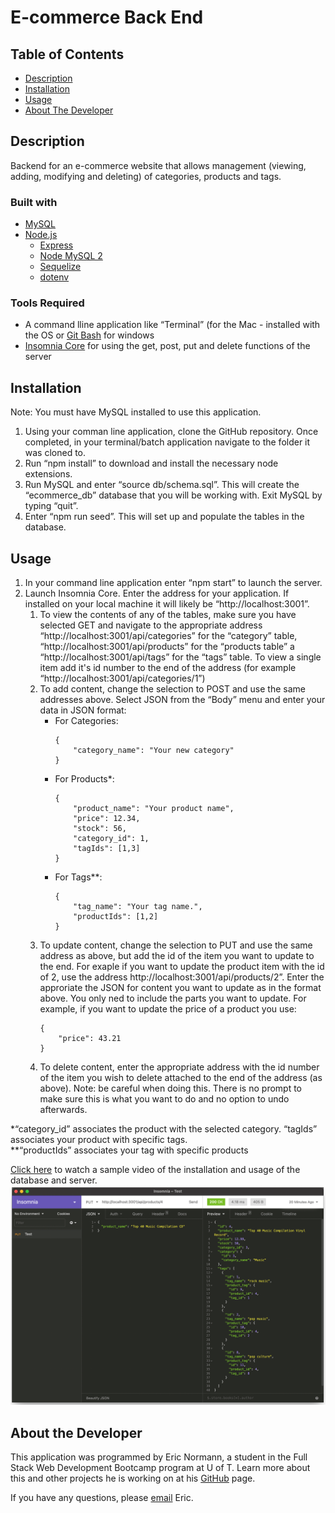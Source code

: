 
# E-commerce Back End


## Table of Contents
* [Description](#description)
* [Installation](#installation)
* [Usage](#built)
* [About The Developer](#about-the-developer)
  
## Description
Backend for an e-commerce website that allows management (viewing, adding, modifying and deleting) of categories, products and tags.

### Built with
* [MySQL](https://www.mysql.com/downloads/) 
* [Node.js](https://nodejs.org/en/)
  * [Express](https://www.npmjs.com/package/express)
  * [Node MySQL 2](https://www.npmjs.com/package/mysql2)
  * [Sequelize](https://www.npmjs.com/package/sequelize)
  * [dotenv](https://www.npmjs.com/package/dotenv)

### Tools Required
* A command lline application like “Terminal” (for the Mac - installed with the OS or [Git Bash](https://git-scm.com/downloads) for windows
* [Insomnia Core](https://insomnia.rest/download) for using the get, post, put and delete functions of the server

## Installation
Note: You must have MySQL installed to use this application. 
1. Using your comman line application, clone the GitHub repository. Once completed, in your terminal/batch application navigate to the folder it was cloned to. 
2. Run “npm install” to download and install the necessary node extensions. 
3. Run MySQL and enter “source db/schema.sql”. This will create the “ecommerce_db” database that you will be working with. Exit MySQL by typing “quit”. 
4. Enter “npm run seed”. This will set up and populate the tables in the database. 

## Usage
1. In your command line application enter “npm start” to launch the server.
2. Launch Insomnia Core. Enter the address for your application. If installed on your local machine it will likely be “ht<span>tp://local</span>host:3001”.
    1. To view the contents of any of the tables, make sure you have selected GET and navigate to the appropriate address “ht<span>tp://local</span>host:3001/api/categories” for the “category” table, “ht<span>tp://local</span>host:3001/api/products” for the “products table” a “ht<span>tp://local</span>host:3001/api/tags” for the “tags” table. To view a single item add it's id number to the end of the address (for example “ht<span>tp://local</span>host:3001/api/categories/1”)
    2. To add content, change the selection to POST and use the same addresses above. Select JSON from the “Body” menu and enter your data in JSON format:
        * For Categories: 
            ```
            {
                "category_name": "Your new category"
            }
            ```
        * For Products*:
            ```
            {
                "product_name": "Your product name",
                "price": 12.34,
                "stock": 56,
                "category_id": 1,
                "tagIds": [1,3]
            }
            ```
        * For Tags**:
            ```
            {
                "tag_name": "Your tag name.",
                "productIds": [1,2]
            }
            ```
    3. To update content, change the selection to PUT and use the same address as above, but add the id of the item you want to update to the end. For exaple if you want to update the product item with the id of 2, use the address ht<span>tp://local</span>host:3001/api/products/2”. Enter the approriate the JSON for content you want to update as in the format above. You only ned to include the parts you want to update. For example, if you want to update the price of a product you use: 
        ```
        { 
            "price": 43.21
        }
        ```
    4. To delete content, enter the appropriate address with the id number of the item you wish to delete attached to the end of the address (as above). Note: be careful when doing this. There is no prompt to make sure this is what you want to do and no option to undo afterwards.

*“category_id” associates the product with the selected category. “tagIds” associates your product with specific tags.\
**“productIds” associates your tag with specific products

[Click here](https://youtu.be/WOIz-BSQycc) to watch a sample video of the installation and usage of the database and server.
[![](./assets/images/screenshot.png)](https://youtu.be/WOIz-BSQycc)

## About the Developer
This application was programmed by Eric Normann, a student in the Full Stack Web Development Bootcamp program at U of T. Learn more about this and other projects he is working on at his [GitHub](http://github.com/e-p-n) page. 

If you have any questions, please [email](mailto:eric.n@me.com?subject=Question%20regarding%20E-commerce%20Backend) Eric.

